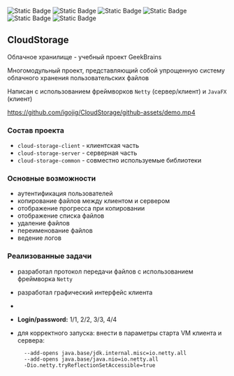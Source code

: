 ![Static Badge](https://img.shields.io/badge/Java-17-blue)
![Static Badge](https://img.shields.io/badge/Netty-yellow)
![Static Badge](https://img.shields.io/badge/JavaFX-17-blue)
![Static Badge](https://img.shields.io/badge/Log4j-blue)
![Static Badge](https://img.shields.io/badge/Sqlite-blue)
![Static Badge](https://img.shields.io/badge/Maven-blue)

## CloudStorage
Облачное хранилище - учебный проект GeekBrains

Многомодульный проект, представляющий собой упрощенную систему облачного хранения пользовательских файлов

Написан с использованием фреймворков `Netty` (сервер/клиент) и `JavaFX` (клиент)

https://github.com/igojig/CloudStorage/github-assets/demo.mp4

### Состав проекта

  - `cloud-storage-client` - клиентская часть
  - `cloud-storage-server` - серверная часть
  - `cloud-storage-common` - совместно используемые библиотеки
### Основные возможности
 - аутентификация пользователей
 - копирование файлов между клиентом и сервером
 - отображение прогресса при копировании
 - отображение списка файлов
 - удаление файлов
 - переименование файлов
 - ведение логов



### Реализованные задачи
 - разработал протокол передачи файлов с использованием фреймворка `Netty`
 - разработал графический интерфейс клиента
 - 


- **Login/password:** 1/1, 2/2, 3/3, 4/4

- для корректного запуска: внести в параметры старта VM клиента и сервера:
  ```
    --add-opens java.base/jdk.internal.misc=io.netty.all
    --add-opens java.base/java.nio=io.netty.all
    -Dio.netty.tryReflectionSetAccessible=true
  ```
    
